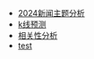 <!-- docs/_sidebar.md -->
- [2024新闻主题分析](/2024新闻主题分析/README.md)
- [k线预测](/k线预测/README.md)
- [相关性分析](/相关性分析/README.md)
- [test](/test/README.md)

